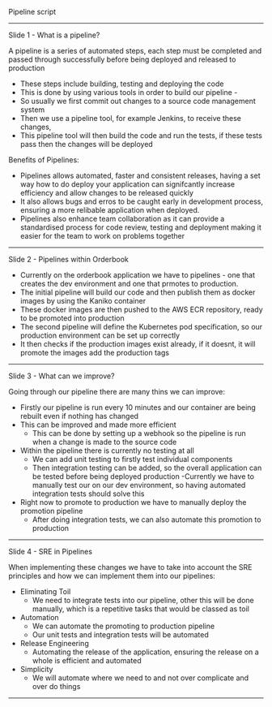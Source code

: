 Pipeline script

-------------

Slide 1 - What is a pipeline?

A pipeline is a series of automated steps, each step must be completed and passed through successfully before being deployed and released to production
- These steps include building, testing and deploying the code
- This is done by using various tools in order to build our pipeline - 
- So usually we first commit out changes to a source code management system
- Then we use a pipeline tool, for example Jenkins, to receive these changes,
- This pipeline tool will then build the code and run the tests, if these tests pass then the changes will be deployed

Benefits of Pipelines:
- Pipelines allows automated, faster and consistent releases, having a set way how to do deploy your application can signifcantly increase efficiency and allow changes to be released quickly
- It also allows bugs and erros to be caught early in development process, ensuring a more relibable application when deployed.
- Pipelines also enhance team collaboration as it can provide a standardised process for code review, testing and deployment making it easier for the team to work on problems together

------------------------------------

Slide 2 - Pipelines within Orderbook
- Currently on the orderbook application we have to pipelines - one that creates the dev environment and one that prmotes to production.
- The initial pipeline will build our code and then publish them as docker images by using the Kaniko container
- These docker images are then pushed to the AWS ECR repository, ready to be promoted into production
- The second pipeline will define the Kubernetes pod specification, so our production environment can be set up correctly
- It then checks if the production images exist already, if it doesnt, it will promote the images add the production tags

-----------------------------

Slide 3 - What can we improve?

Going through our pipeline there are many thins we can improve:
- Firstly our pipeline is run every 10 minutes and our container are being rebuilt even if nothing has changed 
- This can be improved and made more efficient
  - This can be done by setting up a webhook so the pipeline is run when a change is made to the source code
- Within the pipeline there is currently no testing at all
  - We can add unit testing to firstly test individual components
  - Then integration testing can be added, so the overall application can be tested before being deployed production
    -Currently we have to manually test our on our dev environment, so having automated integration tests should solve this
- Right now to promote to production we have to manually deploy the promotion pipeline
  - After doing integration tests, we can also automate this promotion to production

---------------------

Slide 4 - SRE in Pipelines

When implementing these changes we have to take into account the SRE principles and how we can implement them into our pipelines:
- Eliminating Toil 
  - We need to integrate tests into our pipeline, other this will be done manually, which is a repetitive tasks that would be classed as toil
- Automation
  - We can automate the promoting to production pipeline
  - Our unit tests and integration tests will be automated
- Release Engineering
  - Automating the release of the application, ensuring the release on a whole is efficient and automated
- Simplicity
  - We will automate where we need to and not over complicate and over do things
 
-------------------
  
  
